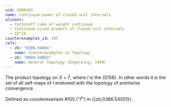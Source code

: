```yaml
---
uid: S000103
name: Continuum-power of closed unit intervals
aliases:
  - Tychonoff cube of weight continuum
  - Continuum-sized product of closed unit intervals
  - $I^I$
counterexamples_id: 105
refs:
  - zb: "0386.54001"
    name: Counterexamples in Topology
  - zb: "0684.54001"
    name: General Topology (Engelking, 1989)
---
```


The product topology on $X=I^I$, where $I$ is the {S158}.
In other words it is the set of all self-maps of $I$ endowed with the topology of pointwise convergence .

Defined as counterexample #105 ("$I^I$")
in {{zb:0386.54001}}.
